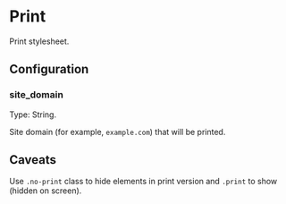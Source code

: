 # Print

Print stylesheet.


## Configuration

### site_domain

Type: String.

Site domain (for example, `example.com`) that will be printed.


## Caveats

Use `.no-print` class to hide elements in print version and `.print` to show (hidden on screen).
